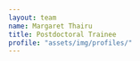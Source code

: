 ```yaml
---
layout: team
name: Margaret Thairu
title: Postdoctoral Trainee
profile: "assets/img/profiles/"
---
```

